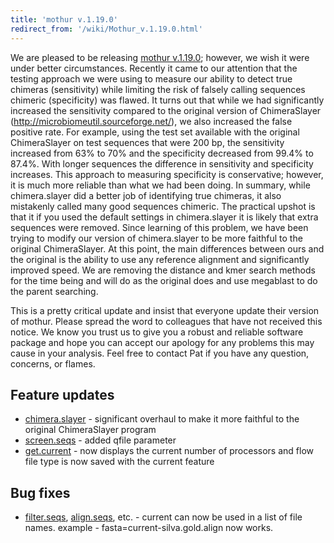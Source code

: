 ```yaml
---
title: 'mothur v.1.19.0'
redirect_from: '/wiki/Mothur_v.1.19.0.html'
---
```

We are pleased to be releasing [mothur
v.1.19.0](/wiki/mothur_v.1.19.0); however, we wish it were under
better circumstances. Recently it came to our attention that the testing
approach we were using to measure our ability to detect true chimeras
(sensitivity) while limiting the risk of falsely calling sequences
chimeric (specificity) was flawed. It turns out that while we had
significantly increased the sensitivity compared to the original version
of ChimeraSlayer (http://microbiomeutil.sourceforge.net/), we also
increased the false positive rate. For example, using the test set
available with the original ChimeraSlayer on test sequences that were
200 bp, the sensitivity increased from 63% to 70% and the specificity
decreased from 99.4% to 87.4%. With longer sequences the difference in
sensitivity and specificity increases. This approach to measuring
specificity is conservative; however, it is much more reliable than what
we had been doing. In summary, while chimera.slayer did a better job of
identifying true chimeras, it also mistakenly called many good sequences
chimeric. The practical upshot is that it if you used the default
settings in chimera.slayer it is likely that extra sequences were
removed. Since learning of this problem, we have been trying to modify
our version of chimera.slayer to be more faithful to the original
ChimeraSlayer. At this point, the main differences between ours and the
original is the ability to use any reference alignment and significantly
improved speed. We are removing the distance and kmer search methods for
the time being and will do as the original does and use megablast to do
the parent searching.

This is a pretty critical update and insist that everyone update their
version of mothur. Please spread the word to colleagues that have not
received this notice. We know you trust us to give you a robust and
reliable software package and hope you can accept our apology for any
problems this may cause in your analysis. Feel free to contact Pat if
you have any question, concerns, or flames.

## Feature updates

-   [chimera.slayer](/wiki/chimera.slayer) - significant overhaul
    to make it more faithful to the original ChimeraSlayer program
-   [screen.seqs](/wiki/screen.seqs) - added qfile parameter
-   [get.current](/wiki/get.current) - now displays the current
    number of processors and flow file type is now saved with the
    current feature

## Bug fixes

-   [filter.seqs](/wiki/filter.seqs),
    [align.seqs](/wiki/align.seqs), etc. - current can now be used
    in a list of file names. example - fasta=current-silva.gold.align
    now works.
